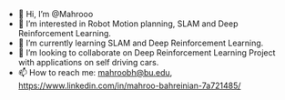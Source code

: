 - 👋 Hi, I’m @Mahrooo
- 👀 I’m interested in Robot Motion planning, SLAM and Deep Reinforcement Learning.
- 🌱 I’m currently learning SLAM and Deep Reinforcement Learning. 
- 💞️ I’m looking to collaborate on Deep Reinforcement Learning Project with applications on self driving cars. 
- 📫 How to reach me: mahroobh@bu.edu, https://www.linkedin.com/in/mahroo-bahreinian-7a721485/

<!---
Mahrooo/Mahrooo is a ✨ special ✨ repository because its `README.md` (this file) appears on your GitHub profile.
You can click the Preview link to take a look at your changes.
--->
